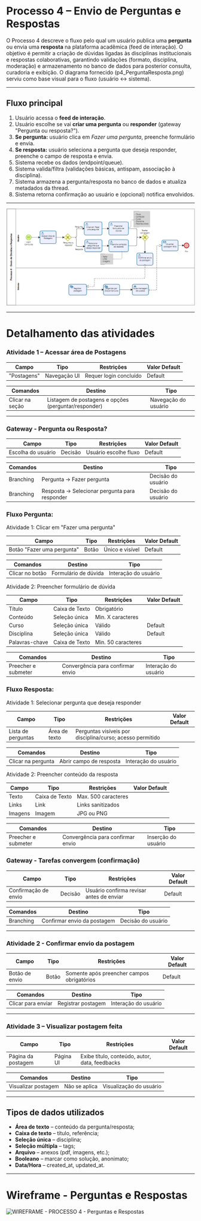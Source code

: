 # Processo 4 – Envio de Perguntas e Respostas

O Processo 4 descreve o fluxo pelo qual um usuário publica uma **pergunta** ou envia uma **resposta** na plataforma acadêmica (feed de interação). O objetivo é permitir a criação de dúvidas ligadas às disciplinas institucionais e respostas colaborativas, garantindo validações (formato, disciplina, moderação) e armazenamento no banco de dados para posterior consulta, curadoria e exibição. O diagrama fornecido (p4_PerguntaResposta.png) serviu como base visual para o fluxo (usuário ↔ sistema).

---

## Fluxo principal
1. Usuário acessa o **feed de interação**.  
2. Usuário escolhe se vai **criar uma pergunta** ou **responder** (gateway "Pergunta ou resposta?").  
3. **Se pergunta:** usuário clica em *Fazer uma pergunta*, preenche formulário e envia.  
4. **Se resposta:** usuário seleciona a pergunta que deseja responder, preenche o campo de resposta e envia.  
5. Sistema recebe os dados (endpoint/queue).  
6. Sistema valida/filtra (validações básicas, antispam, associação à disciplina).  
7. Sistema armazena a pergunta/resposta no banco de dados e atualiza metadados da thread.  
8. Sistema retorna confirmação ao usuário e (opcional) notifica envolvidos.

---

![PROCESSO 4 - Envio de Perguntas e Respostas](../images/p4_PerguntaResposta.png "Modelo BPMN do Processo 4.")

---

# Detalhamento das atividades  

### Atividade 1 – Acessar área de Postagens 

| **Campo**         | **Tipo**       | **Restrições**              | **Valor Default** |
|-------------------|----------------|-----------------------------|-------------------|
| "Postagens"       | Navegação UI   | Requer login concluído      |  Default          |

| **Comandos**      | **Destino**            | **Tipo**   |
|-------------------|------------------------|------------|
| Clicar na seção   | Listagem de postagens e opções (perguntar/responder) | Navegação do usuário |

---

### Gateway - Pergunta ou Resposta?
| **Campo**          | **Tipo**    | **Restrições**                                | **Valor Default** |
|--------------------|-------------|-----------------------------------------------|-------------------|
| Escolha do usuário | Decisão     | Usuário escolhe fluxo | Default                                   |

| **Comandos**       | **Destino**                      | **Tipo**   |
|--------------------|----------------------------------|------------|
| Branching          | Pergunta → Fazer pergunta        | Decisão do usuário |
| Branching          | Resposta → Selecionar pergunta para responder | Decisão do usuário |


### Fluxo Pergunta:

Atividade 1: Clicar em "Fazer uma pergunta" 

| **Campo**          | **Tipo**    | **Restrições**                | **Valor Default** |
|--------------------|-------------|-------------------------------|-------------------|
| Botão "Fazer uma pergunta" | Botão | Único e visível  | Default  |         

| **Comandos**       | **Destino**                      | **Tipo**   |
|--------------------|----------------------------------|------------|
| Clicar no botão    | Formulário de dúvida | Interação do usuário   |

Atividade 2: Preencher formulário de dúvida

| **Campo**          | **Tipo**    | **Restrições**                | **Valor Default** |
|--------------------|-------------|-------------------------------|-------------------|
| Título   | Caixa de Texto | Obrigatório | | 
| Conteúdo | Seleção única | Min. X caracteres | |
| Curso | Seleção única | Válido| Default|
| Disciplina | Seleção única | Válido| Default|
| Palavras-chave |Caixa de Texto  | Min. 50 caracteres | |

| **Comandos**       | **Destino**                       | **Tipo**             |
|--------------------|-----------------------------------|----------------------|
| Preecher e submeter| Convergência para confirmar envio | Interação do usuário |


### Fluxo Resposta:
Atividade 1: Selecionar pergunta que deseja responder 

| **Campo**          | **Tipo**        | **Restrições**               |**Valor Default**|
|--------------------|-----------------|------------------------------|------------|
| Lista de perguntas | Área de texto   | Perguntas visíveis por disciplina/curso; acesso permitido  | |

| **Comandos**       | **Destino**                      | **Tipo**   |
|--------------------|----------------------------------|------------|
| Clicar na pergunta | Abrir campo de resposta | Interação do usuário|

Atividade 2: Preencher conteúdo da resposta 

| **Campo**          | **Tipo**    | **Restrições**                |**Valor Default**|
|--------------------|-------------|-------------------------------|-----------------|
| Texto   | Caixa de Texto | Max. 500 caracteres |
| Links   | Link | Links sanitizados | |
| Imagens | Imagem | JPG ou PNG |  |

| **Comandos**       | **Destino**                      | **Tipo**   |
|--------------------|----------------------------------|------------|
| Preecher e submeter| Convergência para confirmar envio| Inserção do usuário |


### Gateway - Tarefas convergem (confirmação)
| **Campo**          | **Tipo**    | **Restrições**                                |**Valor Default**|
|--------------------|-------------|-----------------------------------------------|----------|
|Confirmação de envio| Decisão     | Usuário confirma revisar antes de enviar      | Default  |

| **Comandos**       | **Destino**                      | **Tipo**   |
|--------------------|----------------------------------|------------|
| Branching          | Confirmar envio da postagem      | Decisão do usuário |


---

### Atividade 2 - Confirmar envio da postagem 

| **Campo**          | **Tipo**    | **Restrições**                |**Valor Default**|
|--------------------|-------------|-------------------------------|------------|
| Botão de envio     | Botão       | Somente após preencher campos obrigatórios | Default  |

| **Comandos**       | **Destino**                      | **Tipo**   |
|--------------------|----------------------------------|------------|
|Clicar para enviar  | Registrar postagem               | Interação do usuário |


---

### Atividade 3 – Visualizar postagem feita 
 
| **Campo**         | **Tipo**        | **Restrições**                                 |**Valor Default** |
|-------------------|-----------------|------------------------------------------------|------------------|
| Página da postagem| Página UI       | Exibe título, conteúdo, autor, data, feedbacks | |

| **Comandos**       | **Destino**                 | **Tipo**   |
|--------------------|-----------------------------|------------|
| Visualizar postagem| Não se aplica               | Visualização do usuário |

---

## Tipos de dados utilizados
- **Área de texto** – conteúdo da pergunta/resposta;  
- **Caixa de texto** – título, referência;  
- **Seleção única** – disciplina;  
- **Seleção múltipla** – tags;  
- **Arquivo** – anexos (pdf, imagens, etc.);  
- **Booleano** – marcar como solução, anonimato;  
- **Data/Hora** – created_at, updated_at.

---

# Wireframe - Perguntas e Respostas

![WIREFRAME - PROCESSO 4 - Perguntas e Respostas](../images/wireframe_[].png)
